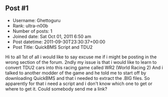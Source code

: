 ## Post #1
- Username: Ghettoguru
- Rank: ultra-n00b
- Number of posts: 1
- Joined date: Sat Oct 01, 2011 6:50 am
- Post datetime: 2011-09-30T23:30:37+00:00
- Post Title: QuickBMS Script and TDU2

Hi to all
1st of all i would like to say excuse me if i might be posting in the wrong section of the forum.
2ndly my issue is that i would like to learn to convert TDU2 cars into this racing game called WR2 (World Racing 2)
And i talked to another modder of the game and he told me to start off by downloading QuickBMS and that i needed to extract the .BIG files. So apparently for that i need a script and i don't know which one to get or where to get it. Could somebody send me a link?
